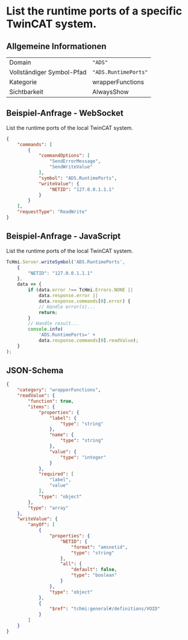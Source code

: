 # List the runtime ports of a specific TwinCAT system.

## Allgemeine Informationen

|  |  |
| - | - |
| Domain | `"ADS"` |
| Vollständiger Symbol-Pfad | `"ADS.RuntimePorts"` |
| Kategorie | wrapperFunctions |
| Sichtbarkeit | AlwaysShow |

## Beispiel-Anfrage - WebSocket

List the runtime ports of the local TwinCAT system.
```json
{
    "commands": [
        {
            "commandOptions": [
                "SendErrorMessage",
                "SendWriteValue"
            ],
            "symbol": "ADS.RuntimePorts",
            "writeValue": {
                "NETID": "127.0.0.1.1.1"
            }
        }
    ],
    "requestType": "ReadWrite"
}
```

## Beispiel-Anfrage - JavaScript

List the runtime ports of the local TwinCAT system.
```javascript
TcHmi.Server.writeSymbol('ADS.RuntimePorts',
    {
        "NETID": "127.0.0.1.1.1"
    },
    data => {
        if (data.error !== TcHmi.Errors.NONE ||
            data.response.error ||
            data.response.commands[0].error) {
            // Handle error(s)...
            return;
        }
        // Handle result...
        console.info(
            'ADS.RuntimePorts=' +
            data.response.commands[0].readValue);
    }
);
```

## JSON-Schema

```json
{
    "category": "wrapperFunctions",
    "readValue": {
        "function": true,
        "items": {
            "properties": {
                "label": {
                    "type": "string"
                },
                "name": {
                    "type": "string"
                },
                "value": {
                    "type": "integer"
                }
            },
            "required": [
                "label",
                "value"
            ],
            "type": "object"
        },
        "type": "array"
    },
    "writeValue": {
        "anyOf": [
            {
                "properties": {
                    "NETID": {
                        "format": "amsnetid",
                        "type": "string"
                    },
                    "all": {
                        "default": false,
                        "type": "boolean"
                    }
                },
                "type": "object"
            },
            {
                "$ref": "tchmi:general#/definitions/VOID"
            }
        ]
    }
}
```
